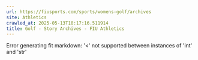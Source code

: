```yaml
---
url: https://fiusports.com/sports/womens-golf/archives
site: Athletics
crawled_at: 2025-05-13T10:17:16.511914
title: Golf - Story Archives - FIU Athletics
---
```


Error generating fit markdown: '<' not supported between instances of 'int' and 'str'